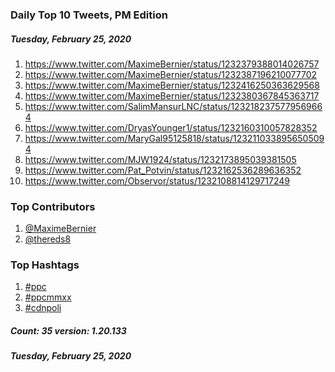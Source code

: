 ### Daily Top 10 Tweets, PM Edition
##### Tuesday, February 25, 2020
 1) https://www.twitter.com/MaximeBernier/status/1232379388014026757
 2) https://www.twitter.com/MaximeBernier/status/1232387196210077702
 3) https://www.twitter.com/MaximeBernier/status/1232416250363629568
 4) https://www.twitter.com/MaximeBernier/status/1232380367845363717
 5) https://www.twitter.com/SalimMansurLNC/status/1232182375779569664
 6) https://www.twitter.com/DryasYounger1/status/1232160310057828352
 7) https://www.twitter.com/MaryGal95125818/status/1232110338956505094
 8) https://www.twitter.com/MJW1924/status/1232173895039381505
 9) https://www.twitter.com/Pat_Potvin/status/1232162536289636352
10) https://www.twitter.com/Observor/status/1232108814129717249

### Top Contributors
  1) [@MaximeBernier](https://www.twitter.com/MaximeBernier)
  2) [@thereds8](https://www.twitter.com/thereds8)


### Top Hashtags

  1) [#ppc](https://www.twitter.com/hashtag/ppc)
  2) [#ppcmmxx](https://www.twitter.com/hashtag/ppcmmxx)
  3) [#cdnpoli](https://www.twitter.com/hashtag/cdnpoli)

##### Count: 35	version: 1.20.133
##### Tuesday, February 25, 2020

